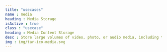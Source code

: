 ```yaml
---
title: "usecases"
name : media
heading : Media Storage
isActive : true
class : "usecase"
heading : Media Content Storage
desc : Store large volumes of video, photo, or audio media, including tape/physical alternatives.
img : img/tar-ico-media.svg
---
```

